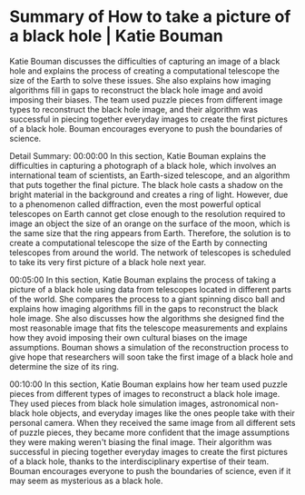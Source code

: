 # Summary of How to take a picture of a black hole | Katie Bouman

Katie Bouman discusses the difficulties of capturing an image of a black hole and explains the process of creating a computational telescope the size of the Earth to solve these issues. She also explains how imaging algorithms fill in gaps to reconstruct the black hole image and avoid imposing their biases. The team used puzzle pieces from different image types to reconstruct the black hole image, and their algorithm was successful in piecing together everyday images to create the first pictures of a black hole. Bouman encourages everyone to push the boundaries of science.

Detail Summary: 
00:00:00
In this section, Katie Bouman explains the difficulties in capturing a photograph of a black hole, which involves an international team of scientists, an Earth-sized telescope, and an algorithm that puts together the final picture. The black hole casts a shadow on the bright material in the background and creates a ring of light. However, due to a phenomenon called diffraction, even the most powerful optical telescopes on Earth cannot get close enough to the resolution required to image an object the size of an orange on the surface of the moon, which is the same size that the ring appears from Earth. Therefore, the solution is to create a computational telescope the size of the Earth by connecting telescopes from around the world. The network of telescopes is scheduled to take its very first picture of a black hole next year.

00:05:00
In this section, Katie Bouman explains the process of taking a picture of a black hole using data from telescopes located in different parts of the world. She compares the process to a giant spinning disco ball and explains how imaging algorithms fill in the gaps to reconstruct the black hole image. She also discusses how the algorithms she designed find the most reasonable image that fits the telescope measurements and explains how they avoid imposing their own cultural biases on the image assumptions. Bouman shows a simulation of the reconstruction process to give hope that researchers will soon take the first image of a black hole and determine the size of its ring.

00:10:00
In this section, Katie Bouman explains how her team used puzzle pieces from different types of images to reconstruct a black hole image. They used pieces from black hole simulation images, astronomical non-black hole objects, and everyday images like the ones people take with their personal camera. When they received the same image from all different sets of puzzle pieces, they became more confident that the image assumptions they were making weren't biasing the final image. Their algorithm was successful in piecing together everyday images to create the first pictures of a black hole, thanks to the interdisciplinary expertise of their team. Bouman encourages everyone to push the boundaries of science, even if it may seem as mysterious as a black hole.

